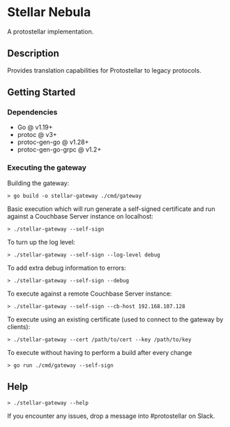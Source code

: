 # Stellar Nebula

A protostellar implementation.

## Description

Provides translation capabilities for Protostellar to legacy protocols.

## Getting Started

### Dependencies

- Go @ v1.19+
- protoc @ v3+
- protoc-gen-go @ v1.28+
- protoc-gen-go-grpc @ v1.2+

### Executing the gateway

Building the gateway:

```
> go build -o stellar-gateway ./cmd/gateway
```

Basic execution which will run generate a self-signed certificate and run against a Couchbase Server instance on localhost:
```
> ./stellar-gateway --self-sign
```

To turn up the log level:
```
> ./stellar-gateway --self-sign --log-level debug
```

To add extra debug information to errors:
```
> ./stellar-gateway --self-sign --debug
```

To execute against a remote Couchbase Server instance:
```
> ./stellar-gateway --self-sign --cb-host 192.168.107.128
```

To execute using an existing certificate (used to connect to the gateway by clients): 
```
> ./stellar-gateway --cert /path/to/cert --key /path/to/key
```

To execute without having to perform a build after every change
```
> go run ./cmd/gateway --self-sign
```

## Help

```
> ./stellar-gateway --help
```

If you encounter any issues, drop a message into #protostellar on Slack.
